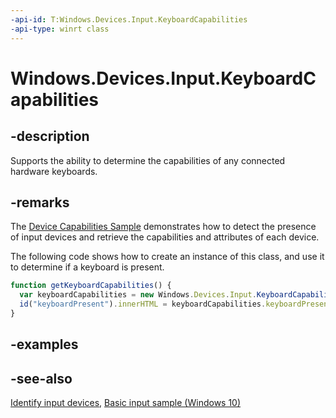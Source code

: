 ```yaml
---
-api-id: T:Windows.Devices.Input.KeyboardCapabilities
-api-type: winrt class
---
```


<!-- Class syntax.
public class KeyboardCapabilities : Windows.Devices.Input.IKeyboardCapabilities
-->

# Windows.Devices.Input.KeyboardCapabilities

## -description

Supports the ability to determine the capabilities of any connected hardware keyboards.

## -remarks

The [Device Capabilities Sample](http://go.microsoft.com/fwlink/p/?linkid=231530) demonstrates how to detect the presence of input devices and retrieve the capabilities and attributes of each device.

The following code shows how to create an instance of this class, and use it to determine if a keyboard is present.

```javascript
function getKeyboardCapabilities() {
  var keyboardCapabilities = new Windows.Devices.Input.KeyboardCapabilities();
  id("keyboardPresent").innerHTML = keyboardCapabilities.keyboardPresent;
}

```

## -examples

## -see-also

[Identify input devices](https://docs.microsoft.com/windows/uwp/design/input/identify-input-devices), [Basic input sample (Windows 10)](http://go.microsoft.com/fwlink/p/?LinkId=620514)